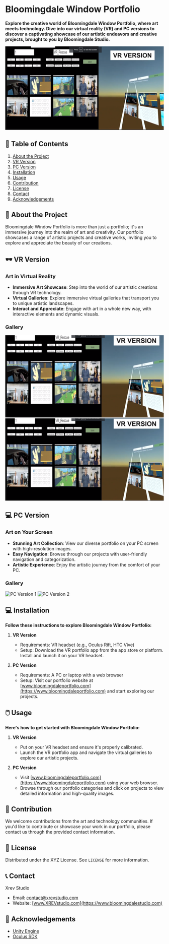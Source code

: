 # Bloomingdale Window Portfolio

**Explore the creative world of Bloomingdale Window Portfolio, where art meets technology. Dive into our virtual reality (VR) and PC versions to discover a captivating showcase of our artistic endeavors and creative projects, brought to you by Bloomingdale Studio.**

![Bloomingdale Window Portfolio Banner](images/W1.png)

## 📌 Table of Contents

1. [About the Project](#about-the-project)
2. [VR Version](#vr-version)
3. [PC Version](#pc-version)
4. [Installation](#installation)
5. [Usage](#usage)
6. [Contribution](#contribution)
7. [License](#license)
8. [Contact](#contact)
9. [Acknowledgements](#acknowledgements)

## 🎨 About the Project

Bloomingdale Window Portfolio is more than just a portfolio; it's an immersive journey into the realm of art and creativity. Our portfolio showcases a range of artistic projects and creative works, inviting you to explore and appreciate the beauty of our creations.

## 🕶️ VR Version

### Art in Virtual Reality

- **Immersive Art Showcase**: Step into the world of our artistic creations through VR technology.
- **Virtual Galleries**: Explore immersive virtual galleries that transport you to unique artistic landscapes.
- **Interact and Appreciate**: Engage with art in a whole new way, with interactive elements and dynamic visuals.

### Gallery

![VR Version 1](images/W22.png)
![VR Version 2](images/W3.png)

## 💻 PC Version

### Art on Your Screen

- **Stunning Art Collection**: View our diverse portfolio on your PC screen with high-resolution images.
- **Easy Navigation**: Browse through our projects with user-friendly navigation and categorization.
- **Artistic Experience**: Enjoy the artistic journey from the comfort of your PC.

### Gallery

![PC Version 1](images/pc-version1.png)
![PC Version 2](images/pc-version2.png)

## 💻 Installation

**Follow these instructions to explore Bloomingdale Window Portfolio:**

1. **VR Version**
   - Requirements: VR headset (e.g., Oculus Rift, HTC Vive)
   - Setup: Download the VR portfolio app from the app store or platform. Install and launch it on your VR headset.

2. **PC Version**
   - Requirements: A PC or laptop with a web browser
   - Setup: Visit our portfolio website at [www.bloomingdaleportfolio.com](https://www.bloomingdaleportfolio.com) and start exploring our projects.

## 🖱️ Usage

**Here's how to get started with Bloomingdale Window Portfolio:**

1. **VR Version**
   - Put on your VR headset and ensure it's properly calibrated.
   - Launch the VR portfolio app and navigate the virtual galleries to explore our artistic projects.

2. **PC Version**
   - Visit [www.bloomingdaleportfolio.com](https://www.bloomingdaleportfolio.com) using your web browser.
   - Browse through our portfolio categories and click on projects to view detailed information and high-quality images.

## 🤝 Contribution

We welcome contributions from the art and technology communities. If you'd like to contribute or showcase your work in our portfolio, please contact us through the provided contact information.

## 📄 License

Distributed under the XYZ License. See `LICENSE` for more information.

## 📞 Contact

Xrev Studio
- Email: contact@xrevstudio.com
- Website: [www.XREVstudio.com](https://www.bloomingdalestudio.com)

## 👏 Acknowledgements

- [Unity Engine](https://unity.com/)
- [Oculus SDK](https://developer.oculus.com/)
